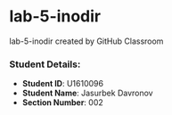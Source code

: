 # lab-5-inodir
lab-5-inodir created by GitHub Classroom

### Student Details:

- **Student ID**: U1610096 
- **Student Name**: Jasurbek Davronov 
- **Section Number**: 002


